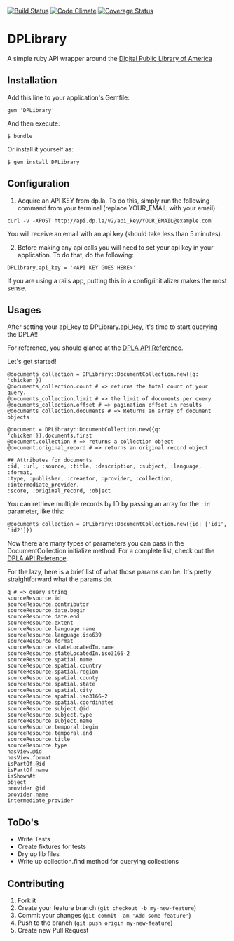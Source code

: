 [![Build Status](https://travis-ci.org/phereford/DPLibrary.png)](https://travis-ci.org/phereford/DPLibrary)
[![Code Climate](https://codeclimate.com/github/phereford/DPLibrary.png)](https://codeclimate.com/github/phereford/DPLibrary)
[![Coverage Status](https://coveralls.io/repos/phereford/DPLibrary/badge.png)](https://coveralls.io/r/phereford/DPLibrary)
# DPLibrary

A simple ruby API wrapper around the [Digital Public Library of
America](http://http://dp.la/info/developers/)

## Installation

Add this line to your application's Gemfile:

    gem 'DPLibrary'

And then execute:

    $ bundle

Or install it yourself as:

    $ gem install DPLibrary

## Configuration

1. Acquire an API KEY from dp.la. To do this, simply run the
following command from your terminal (replace YOUR_EMAIL with your
email):

```
curl -v -XPOST http://api.dp.la/v2/api_key/YOUR_EMAIL@example.com
```

You will receive an email with an api key (should take less than 5
minutes).

2) Before making any api calls you will need to set your api
key in your application. To do that, do the following:

```
DPLibrary.api_key = '<API KEY GOES HERE>'
```

If you are using a rails app, putting this in a config/initializer makes
the most sense.

## Usages

After setting your api_key to DPLibrary.api_key, it's time to start
querying the DPLA!!

For reference, you should glance at the [DPLA API
Reference](http://dp.la/info/developers).

Let's get started!
```
@documents_collection = DPLibrary::DocumentCollection.new({q: 'chicken'})
@documents_collection.count # => returns the total count of your query.
@documents_collection.limit # => the limit of documents per query
@documents_collection.offset # => pagination offset in results
@documents_collection.documents # => Returns an array of document objects
```

```
@document = DPLibrary::DocumentCollection.new({q: 'chicken'}).documents.first
@document.collection # => returns a collection object
@document.original_record # => returns an original record object

## Attributes for documents
:id, :url, :source, :title, :description, :subject, :language, :format,
:type, :publisher, :creaetor, :provider, :collection, :intermediate_provider,
:score, :original_record, :object
```

You can retrieve multiple records by ID by passing an array for the `:id`
parameter, like this:
```
@documents_collection = DPLibrary::DocumentCollection.new({id: ['id1', 'id2']})
```

Now there are many types of parameters you can pass in the
DocumentCollection initialize method. For a complete list, check out the
[DPLA API Reference](http://dp.la/info/developers).
 
For the lazy, here is a brief list of what those params can be. It's
pretty straightforward what the params do.

```
q # => query string 
sourceResource.id
sourceResource.contributor
sourceResource.date.begin
sourceResource.date.end
sourceResource.extent
sourceResource.language.name
sourceResource.language.iso639
sourceResource.format
sourceResource.stateLocatedIn.name
sourceResource.stateLocatedIn.iso3166-2
sourceResource.spatial.name
sourceResource.spatial.country
sourceResource.spatial.region
sourceResource.spatial.county
sourceResource.spatial.state
sourceResource.spatial.city
sourceResource.spatial.iso3166-2
sourceResource.spatial.coordinates
sourceResource.subject.@id
sourceResource.subject.type
sourceResource.subject.name
sourceResource.temporal.begin
sourceResource.temporal.end
sourceResource.title
sourceResource.type
hasView.@id
hasView.format
isPartOf.@id
isPartOf.name
isShownAt
object
provider.@id
provider.name
intermediate_provider
```

## ToDo's
* Write Tests
* Create fixtures for tests
* Dry up lib files
* Write up collection.find method for querying collections

## Contributing

1. Fork it
2. Create your feature branch (`git checkout -b my-new-feature`)
3. Commit your changes (`git commit -am 'Add some feature'`)
4. Push to the branch (`git push origin my-new-feature`)
5. Create new Pull Request
